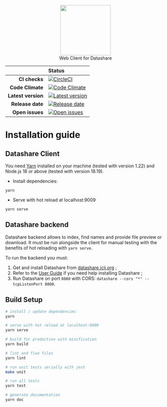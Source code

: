 <p align="center">
<a href="https://datashare.icij.org/">
  <img src="https://datashare.icij.org/android-chrome-512x512.png" width="158px">
</a>
<br>
Web Client for Datashare
</p>

<div align="center">

| | Status |
| --: | :-- |
| **CI checks** | [![CircleCI](https://circleci.com/gh/ICIJ/datashare-client.svg?style=shield)](https://circleci.com/gh/ICIJ/datashare-client) |
| **Code Climate** | [![Code Climate](https://api.codeclimate.com/v1/badges/0437a49c2dfcbf7d0af7/maintainability)](https://codeclimate.com/github/ICIJ/datashare-client/maintainability) |
| **Latest version** | [![Latest version](https://img.shields.io/github/v/tag/icij/datashare-client?style=shield)](https://github.com/ICIJ/datashare-client/releases/latest) |
| **Release date** | [![Release date](https://img.shields.io/github/release-date/icij/datashare-client?style=shield)](https://github.com/ICIJ/datashare-client/releases/latest) |
| **Open issues** | [![Open issues](https://img.shields.io/github/issues/icij/datashare?style=shield&color=success)](https://github.com/ICIJ/datashare/issues/) |

</div>

# Installation guide

## Datashare **Client**

You need [Yarn](https://yarnpkg.com/lang/en/docs/install/) installed on your machine (tested with version 1.22) and Node.js 18 or above (tested with version 18.19).

* Install dependencies:

```
yarn
```

* Serve with hot reload at localhost:9009

```
yarn serve
```

## Datashare **backend**

Datashare backend allows to index, find names and provide file preview or download. It must be run alongside the client for manual testing with the benefits of hot reloading with `yarn serve`.

To run the backend you must:

1. Get and install Datashare from [datashare.icij.org](https://datashare.icij.org/) ;
1. Refer to the [User Guide](https://icij.gitbook.io/datashare/) if you need help installing Datashare ;
1. Run Datashare on port `8080` with CORS: `datashare --cors "*" --tcpListenPort 8080`.


## Build Setup

``` bash
# install / update dependencies
yarn

# serve with hot reload at localhost:9009
yarn serve

# build for production with minification
yarn build

# lint and fixe files
yarn lint

# run unit tests serially with jest
make unit

# run all tests
yarn test

# generate documentation
yarn doc
```
